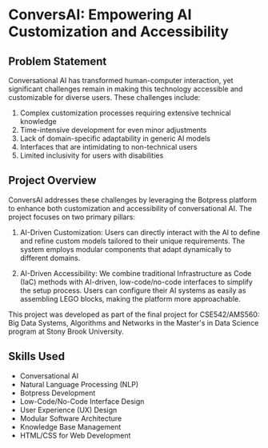 # ConversAI: Empowering AI Customization and Accessibility

## Problem Statement

Conversational AI has transformed human-computer interaction, yet significant challenges remain in making this technology accessible and customizable for diverse users. These challenges include:

1. Complex customization processes requiring extensive technical knowledge
2. Time-intensive development for even minor adjustments
3. Lack of domain-specific adaptability in generic AI models
4. Interfaces that are intimidating to non-technical users
5. Limited inclusivity for users with disabilities

## Project Overview

ConversAI addresses these challenges by leveraging the Botpress platform to enhance both customization and accessibility of conversational AI. The project focuses on two primary pillars:

1. AI-Driven Customization: Users can directly interact with the AI to define and refine custom models tailored to their unique requirements. The system employs modular components that adapt dynamically to different domains.

2. AI-Driven Accessibility: We combine traditional Infrastructure as Code (IaC) methods with AI-driven, low-code/no-code interfaces to simplify the setup process. Users can configure their AI systems as easily as assembling LEGO blocks, making the platform more approachable.

This project was developed as part of the final project for CSE542/AMS560: Big Data Systems, Algorithms and Networks in the Master's in Data Science program at Stony Brook University.

## Skills Used

- Conversational AI
- Natural Language Processing (NLP)
- Botpress Development
- Low-Code/No-Code Interface Design
- User Experience (UX) Design
- Modular Software Architecture
- Knowledge Base Management
- HTML/CSS for Web Development
